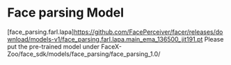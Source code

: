 # Face parsing Model
[face_parsing.farl.lapa]https://github.com/FacePerceiver/facer/releases/download/models-v1/face_parsing.farl.lapa.main_ema_136500_jit191.pt
Please put the pre-trained model under FaceX-Zoo/face_sdk/models/face_parsing/face_parsing_1.0/